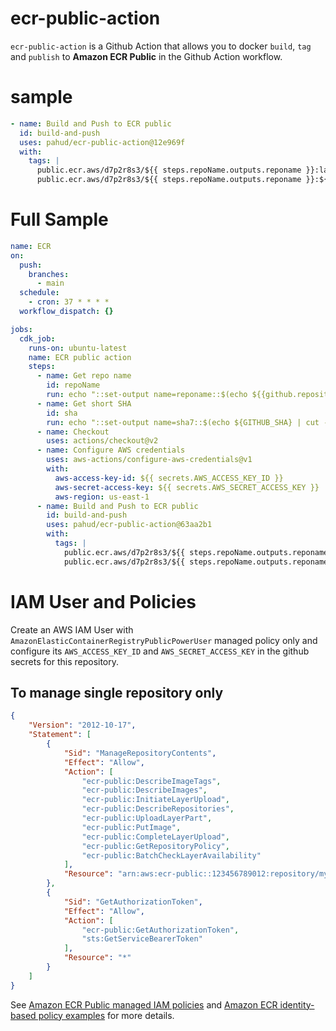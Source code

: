 # ecr-public-action
`ecr-public-action` is a Github Action that allows you to docker `build`, `tag` and `publish` to **Amazon ECR Public** in the Github Action workflow.


# sample

```yaml
- name: Build and Push to ECR public
  id: build-and-push
  uses: pahud/ecr-public-action@12e969f
  with:
    tags: |
      public.ecr.aws/d7p2r8s3/${{ steps.repoName.outputs.reponame }}:latest
      public.ecr.aws/d7p2r8s3/${{ steps.repoName.outputs.reponame }}:${{ steps.sha.outputs.sha7 }}
```

# Full Sample

```yaml
name: ECR
on:
  push:
    branches:
      - main
  schedule:
    - cron: 37 * * * *
  workflow_dispatch: {}

jobs:
  cdk_job:
    runs-on: ubuntu-latest
    name: ECR public action
    steps:
      - name: Get repo name
        id: repoName
        run: echo "::set-output name=reponame::$(echo ${{github.repository}} | cut -d '/' -f 2)"
      - name: Get short SHA
        id: sha
        run: echo "::set-output name=sha7::$(echo ${GITHUB_SHA} | cut -c1-7)"
      - name: Checkout
        uses: actions/checkout@v2
      - name: Configure AWS credentials
        uses: aws-actions/configure-aws-credentials@v1
        with:
          aws-access-key-id: ${{ secrets.AWS_ACCESS_KEY_ID }}
          aws-secret-access-key: ${{ secrets.AWS_SECRET_ACCESS_KEY }}
          aws-region: us-east-1
      - name: Build and Push to ECR public
        id: build-and-push
        uses: pahud/ecr-public-action@63aa2b1
        with:
          tags: |
            public.ecr.aws/d7p2r8s3/${{ steps.repoName.outputs.reponame }}:latest
            public.ecr.aws/d7p2r8s3/${{ steps.repoName.outputs.reponame }}:${{ steps.sha.outputs.sha7 }}
```


# IAM User and Policies

Create an AWS IAM User with `AmazonElasticContainerRegistryPublicPowerUser` managed policy only and configure its `AWS_ACCESS_KEY_ID` and `AWS_SECRET_ACCESS_KEY` in the github secrets for this repository. 


## To manage single repository only

```json
{
    "Version": "2012-10-17",
    "Statement": [
        {
            "Sid": "ManageRepositoryContents",
            "Effect": "Allow",
            "Action": [
                "ecr-public:DescribeImageTags",
                "ecr-public:DescribeImages",
                "ecr-public:InitiateLayerUpload",
                "ecr-public:DescribeRepositories",
                "ecr-public:UploadLayerPart",
                "ecr-public:PutImage",
                "ecr-public:CompleteLayerUpload",
                "ecr-public:GetRepositoryPolicy",
                "ecr-public:BatchCheckLayerAvailability"
            ],
            "Resource": "arn:aws:ecr-public::123456789012:repository/my-repo"
        },
        {
            "Sid": "GetAuthorizationToken",
            "Effect": "Allow",
            "Action": [
                "ecr-public:GetAuthorizationToken",
                "sts:GetServiceBearerToken"
            ],
            "Resource": "*"
        }
    ]
}
```

See [Amazon ECR Public managed IAM policies](https://docs.aws.amazon.com/AmazonECR/latest/public/public-ecr-managed-policies.html) and [Amazon ECR identity-based policy examples](https://docs.aws.amazon.com/AmazonECR/latest/public/security_iam_id-based-policy-examples.html) for more details.


